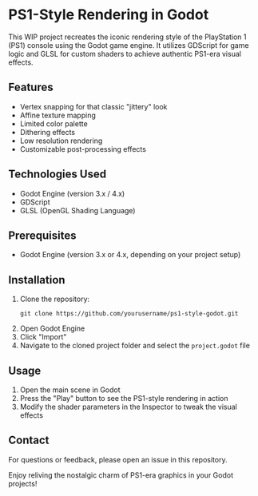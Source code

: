 # PS1-Style Rendering in Godot

This WIP project recreates the iconic rendering style of the PlayStation 1 (PS1) console using the Godot game engine. It utilizes GDScript for game logic and GLSL for custom shaders to achieve authentic PS1-era visual effects.

## Features

- Vertex snapping for that classic "jittery" look
- Affine texture mapping
- Limited color palette
- Dithering effects
- Low resolution rendering
- Customizable post-processing effects

## Technologies Used

- Godot Engine (version 3.x / 4.x)
- GDScript
- GLSL (OpenGL Shading Language)

## Prerequisites

- Godot Engine (version 3.x or 4.x, depending on your project setup)

## Installation

1. Clone the repository:
   ```
   git clone https://github.com/yourusername/ps1-style-godot.git
   ```
2. Open Godot Engine
3. Click "Import"
4. Navigate to the cloned project folder and select the `project.godot` file

## Usage

1. Open the main scene in Godot
2. Press the "Play" button to see the PS1-style rendering in action
3. Modify the shader parameters in the Inspector to tweak the visual effects

## Contact

For questions or feedback, please open an issue in this repository.

Enjoy reliving the nostalgic charm of PS1-era graphics in your Godot projects!
